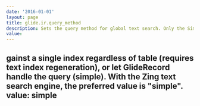 ```yaml
---
date: '2016-01-01'
layout: page
title: glide.ir.query_method
description: Sets the query method for global text search. Only the Simple query method is supported.
value:  
---
```

gainst a single index regardless of table (requires text index regeneration), or let GlideRecord handle the query (simple). With the Zing text search engine, the preferred value is "simple".
value: simple 
---
